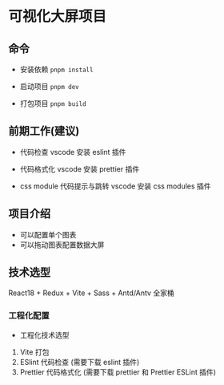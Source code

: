 # 可视化大屏项目

## 命令

- 安装依赖 `pnpm install`

- 启动项目 `pnpm dev`

- 打包项目 `pnpm build`

## 前期工作(建议)

- 代码检查 vscode 安装 eslint 插件

- 代码格式化 vscode 安装 prettier 插件

- css module 代码提示与跳转 vscode 安装 css modules 插件

## 项目介绍

- 可以配置单个图表
- 可以拖动图表配置数据大屏

## 技术选型

React18 + Redux + Vite + Sass + Antd/Antv 全家桶

### 工程化配置

- 工程化技术选型

1. Vite 打包
2. ESlint 代码检查 (需要下载 eslint 插件)
3. Prettier 代码格式化 (需要下载 prettier 和 Prettier ESLint 插件)
